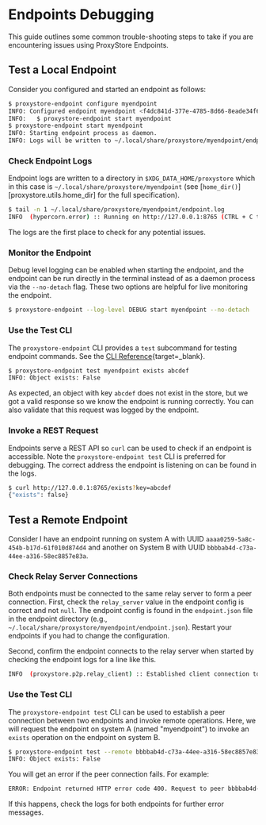 # Endpoints Debugging

This guide outlines some common trouble-shooting steps to take if you
are encountering issues using ProxyStore Endpoints.

## Test a Local Endpoint

Consider you configured and started an endpoint as follows:
```bash
$ proxystore-endpoint configure myendpoint
INFO: Configured endpoint myendpoint <f4dc841d-377e-4785-8d66-8eade34f63cd>. Start with:
INFO:   $ proxystore-endpoint start myendpoint
$ proxystore-endpoint start myendpoint
INFO: Starting endpoint process as daemon.
INFO: Logs will be written to ~/.local/share/proxystore/myendpoint/endpoint.log
```

### Check Endpoint Logs
Endpoint logs are written to a directory in `$XDG_DATA_HOME/proxystore` which
in this case is `~/.local/share/proxystore/myendpoint`
(see [`home_dir()`][proxystore.utils.home_dir] for the full specification).
```bash
$ tail -n 1 ~/.local/share/proxystore/myendpoint/endpoint.log
INFO  (hypercorn.error) :: Running on http://127.0.0.1:8765 (CTRL + C to quit)
```
The logs are the first place to check for any potential issues.

### Monitor the Endpoint
Debug level logging can be enabled when starting the endpoint, and
the endpoint can be run directly in the terminal instead of as a daemon process
via the `--no-detach` flag. These two options are helpful for live monitoring
the endpoint.
```bash
$ proxystore-endpoint --log-level DEBUG start myendpoint --no-detach
```

### Use the Test CLI
The `proxystore-endpoint` CLI provides a `test` subcommand for testing endpoint commands.
See the [CLI Reference](../../api/cli/#proxystore-endpoint-test){target=_blank}.
```bash
$ proxystore-endpoint test myendpoint exists abcdef
INFO: Object exists: False
```
As expected, an object with key `abcdef` does not exist in the store, but
we got a valid response so we know the endpoint is running correctly.
You can also validate that this request was logged by the endpoint.

### Invoke a REST Request
Endpoints serve a REST API so `curl` can be used to check if an endpoint
is accessible. Note the `proxystore-endpoint test` CLI is preferred for
debugging. The correct address the endpoint is listening on can be found in
the logs.
```bash
$ curl http://127.0.0.1:8765/exists?key=abcdef
{"exists": false}
```

## Test a Remote Endpoint

Consider I have an endpoint running on system A with UUID
`aaaa0259-5a8c-454b-b17d-61f010d874d4` and another on System B
with UUID `bbbbab4d-c73a-44ee-a316-58ec8857e83a`.

### Check Relay Server Connections
Both endpoints must be connected to the same relay server to form a peer
connection. First, check the `relay_server` value in the endpoint config is
correct and not `null`.
The endpoint config is found in the `endpoint.json` file in the endpoint
directory (e.g., `~/.local/share/proxystore/myendpoint/endpoint.json`).
Restart your endpoints if you had to change the configuration.

Second, confirm the endpoint connects to the relay server when started by
checking the endpoint logs for a line like this.
```bash
INFO  (proxystore.p2p.relay_client) :: Established client connection to relay server at ws://localhost:8765 with client uuid=aaaa0259-5a8c-454b-b17d-61f010d874d4 and name=myendpoint
```

### Use the Test CLI
The `proxystore-endpoint test` CLI can be used to establish a peer connection
between two endpoints and invoke remote operations.
Here, we will request the endpoint on system A (named "myendpoint") to invoke
an `exists` operation on the endpoint on system B.
```bash
$ proxystore-endpoint test --remote bbbbab4d-c73a-44ee-a316-58ec8857e83a myendpoint exists abcdef
INFO: Object exists: False
```

You will get an error if the peer connection fails. For example:
```bash
ERROR: Endpoint returned HTTP error code 400. Request to peer bbbbab4d-c73a-44ee-a316-58ec8857e83a failed: ...
```
If this happens, check the logs for both endpoints for further error messages.
